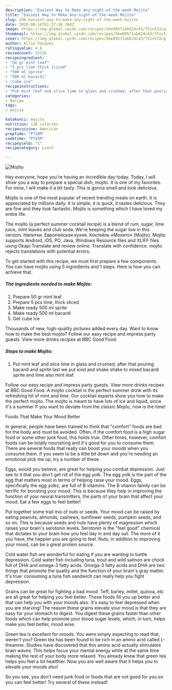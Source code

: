 ```yaml
---
description: "Easiest Way to Make Any-night-of-the-week Mojito"
title: "Easiest Way to Make Any-night-of-the-week Mojito"
slug: 266-easiest-way-to-make-any-night-of-the-week-mojito
date: 2020-08-16T01:37:48.360Z
image: https://img-global.cpcdn.com/recipes/5be89571ab624c43/751x532cq70/mojito-recipe-main-photo.jpg
thumbnail: https://img-global.cpcdn.com/recipes/5be89571ab624c43/751x532cq70/mojito-recipe-main-photo.jpg
cover: https://img-global.cpcdn.com/recipes/5be89571ab624c43/751x532cq70/mojito-recipe-main-photo.jpg
author: Allie Vasquez
ratingvalue: 4.8
reviewcount: 22136
recipeingredient:
- "50 gr mint leaf"
- "5 pcs lime thick sliced"
- "500 ml sprite"
- "500 ml bacardi"
- "cube ice"
recipeinstructions:
- "Put mint leaf and slice lime in glass and crushed, after that pouring bacardi and sprite last we put iced and shake shake to mixed bacardi sprite and lime also mint leaf."
categories:
- Recipe
tags:
- mojito

katakunci: mojito 
nutrition: 120 calories
recipecuisine: American
preptime: "PT28M"
cooktime: "PT45M"
recipeyield: "1"
recipecategory: Lunch

---
```



![Mojito](https://img-global.cpcdn.com/recipes/5be89571ab624c43/751x532cq70/mojito-recipe-main-photo.jpg)

Hey everyone, hope you're having an incredible day today. Today, I will show you a way to prepare a special dish, mojito. It is one of my favorites. For mine, I will make it a bit tasty. This is gonna smell and look delicious.

Mojito is one of the most popular of recent trending meals on earth. It is appreciated by millions daily. It is simple, it is quick, it tastes delicious. They are fine and they look fantastic. Mojito is something which I have loved my entire life.

The mojito (a perfect summer cocktail recipe) is a blend of rum, sugar, lime juice, mint leaves and club soda. We&#39;re keeping the sugar low in this version. Напитки. Европейская кухня. Коктейль «Мохито» (Mojito). Mojito supports Android, iOS, PO, Java, Windows Resource files and XLIFF files using Okapi Translate and review online. Translate with confidence. mojito rejects translations with potential errors.


To get started with this recipe, we must first prepare a few components. You can have mojito using 5 ingredients and 1 steps. Here is how you can achieve that.

<!--inarticleads1-->

##### The ingredients needed to make Mojito:

1. Prepare 50 gr mint leaf
1. Prepare 5 pcs lime, thick sliced
1. Make ready 500 ml sprite
1. Make ready 500 ml bacardi
1. Get cube ice


Thousands of new, high-quality pictures added every day. Want to know how to make the best mojito? Follow our easy recipe and impress party guests. View more drinks recipes at BBC Good Food. 

<!--inarticleads2-->

##### Steps to make Mojito:

1. Put mint leaf and slice lime in glass and crushed, after that pouring bacardi and sprite last we put iced and shake shake to mixed bacardi sprite and lime also mint leaf.


Follow our easy recipe and impress party guests. View more drinks recipes at BBC Good Food. A mojito cocktail is the perfect summer drink with its refreshing hit of mint and lime. Our cocktail experts show you how to make the perfect mojito. The mojito is meant to have lots of ice and liquid, since it&#39;s a summer If you want to deviate from the classic Mojito, now is the time! 

Foods That Make Your Mood Better


In general, people have been trained to think that "comfort" foods are bad for the body and must be avoided. Often, if the comfort food is a high sugar food or some other junk food, this holds true. Other times, however, comfort foods can be totally nourishing and it's good for you to consume them. There are several foods that really can boost your moods when you consume them. If you seem to be a little bit down and you're needing an emotional pick me up, try a number of these.

Eggs, would you believe, are great for helping you combat depression. Just see to it that you don't get rid of the egg yolk. The egg yolk is the part of the egg that matters most in terms of helping raise your mood. Eggs, specifically the egg yolks, are full of B vitamins. The B vitamin family can be terrific for boosting your mood. This is because they help in improving the function of your neural transmitters, the parts of your brain that affect your mood. Eat a few eggs to feel better!

Put together some trail mix of nuts or seeds. Your mood can be raised by eating peanuts, almonds, cashews, sunflower seeds, pumpkin seeds, and so on. This is because seeds and nuts have plenty of magnesium which raises your brain's serotonin levels. Serotonin is the "feel good" chemical that dictates to your brain how you feel day in and day out. The more of it you have, the happier you are going to feel. Nuts, in addition to improving your mood, can be a great protein source.

Cold water fish are wonderful for eating if you are wanting to battle depression. Cold water fish including tuna, trout and wild salmon are chock full of DHA and omega-3 fatty acids. Omega-3 fatty acids and DHA are two things that promote the quality and the function of your brain's gray matter. It's true: consuming a tuna fish sandwich can really help you fight depression. 

Grains can be great for fighting a bad mood. Teff, barley, millet, quinoa, etc are all great for helping you feel better. These foods fill you up better and that can help you with your moods also. It's easy to feel depressed when you are starving! The reason these grains elevate your mood is that they are easy for your stomach to digest. You digest these grains faster than other foods which can help promote your blood sugar levels, which, in turn, helps make you feel better, mood wise.

Green tea is excellent for moods. You were simply expecting to read that, weren't you? Green tea has been found to be rich in an amino acid called L-theanine. Studies have discovered that this amino acid actually stimulates brain waves. This helps focus your mental energy while at the same time making the rest of your body more relaxed. You already knew that green tea helps you feel a lot healthier. Now you are well aware that it helps you to elevate your moods also!

So you see, you don't need junk food or foods that are not good for you so you can feel better! Try several of these instead!

